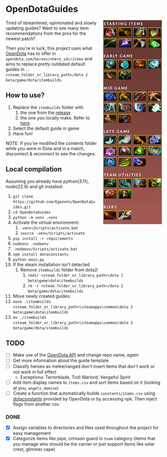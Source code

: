 # OpenDotaGuides

<img alt="Windranger guide" style="padding-left:20px;" align="right" src="assets/image.png">

Tired of streamlined, opinionated and slowly updating guides? Want to see many item recommendations from the pros for the newest patch?

Then you're in luck, this project uses what [OpenDota](https://www.opendota.com) has to offer in `opendota.com/heroes/<hero_id>/items` and aims to replace *pretty* outdated default guides in `..<steam_folder_or_library_path>/dota 2 beta/game/dota/itembuilds`.

## How to use?

1. Replace the `itembuilds` folder with
    1. the one from the [release](https://github.com/Egezenn/OpenDotaGuides/releases)
    2. the one you locally make. Refer to [here](#local-compilation).
2. Select the default guide in game
3. Have fun!

NOTE: If you've modified the contents folder while you were in Dota and in a match, disconnect & reconnect to see the changes.

## Local compilation

Assuming you already have python(3.11), node(22.9) and git installed:

1. `git clone https://github.com/Egezenn/OpenDotaGuides.git`
2. `cd OpenDotaGuides`
3. `python -m venv .venv`
4. Activate the virtual environment:
   1. `.venv\Scripts\activate.bat`
   2. `source .venv/Scripts/activate`
5. `pip install -r requirements`
6. `nodeenv .nodeenv`
7. `.nodeenv/Scripts/activate.bat` <ive got no idea how you activate this in linux without the bat and source i assume it probably isnt generating the file in windows>
8. `npm install dotaconstants`
9. `python main.py`
10. If the steam installation isn't detected
    1. Remove `itembuilds` folder from dota2:
        1. `rmdir <steam_folder_or_library_path>\dota 2 beta\game\dota\itembuilds`
        2. `rm -r <steam_folder_or_library_path>/dota 2 beta/game/dota/itembuilds`
11. Move newly created guides:
12. `move .\itembuilds <steam_folder_or_library_path>\steamapps\common\dota 2 beta\game\dota\itembuilds`
13. `mv ./itembuilds <steam_folder_or_library_path>\steamapps\common/dota 2 beta/game/dota/itembuilds`

## TODO

- [ ] Make use of the [OpenDota API](https://docs.opendota.com/) and change repo name, *again*
- [ ] Get more information about the guide template
- [ ] Classify heroes as melee/ranged don't insert items that don't work or not work in full effect
  - Exceptions: Terrorblade, Troll Warlord, Vengeful Spirit
- [ ] Add item display names to `items.csv` and sort items based on it (looking at you, `angels_demise`)
- [ ] Create a function that automatically builds `constants/items.csv` using [dotaconstants](https://github.com/odota/dotaconstants) provided by OpenDota or by accessing vpk. Then inject flags from another csv

### DONE

- [x] Assign variables to directories and files used throughout the project for easy management
- [x] Categorize items like pipe, crimson guard in `team` category (items that you manage who should be the carrier or just support items like solar crest, glimmer cape)
